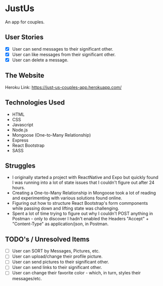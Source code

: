 # JustUs
An app for couples.

## User Stories
- [X] User can send messages to their significant other.
- [X] User can like messages from their significant other.
- [X] User can delete a message.

## The Website
Heroku Link: https://just-us-couples-app.herokuapp.com/

## Technologies Used
- HTML
- CSS
- Javascript
- Node.js
- Mongoose (One-to-Many Relationship)
- Express
- React Bootstrap
- SASS

## Struggles
- I originally started a project with ReactNative and Expo but quickly found I was running into a lot of state issues that I couldn't figure out after 24 hours.
- Creating a One-to-Many Relationship in Mongoose took a lot of reading and experimenting with various solutions found online.
- Figuring out how to structure React Bootstrap's form commponents while passing down and lifting state was challenging.
- Spent a lot of time trying to figure out why I couldn't POST anything in Postman - only to discover I hadn't enabled the Headers "Accept" + "Content-Type" as application/json, in Postman.

## TODO's / Unresolved Items
- [ ] User can SORT by Messages, Pictures, etc.
- [ ] User can upload/change their profile picture.
- [ ] User can send pictures to their significant other.
- [ ] User can send links to their significant other.
- [ ] User can change their favorite color - which, in turn, styles their messages/etc.